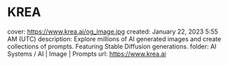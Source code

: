 # KREA

cover: https://www.krea.ai/og_image.jpg
created: January 22, 2023 5:55 AM (UTC)
description: Explore millions of AI generated images and create collections of prompts. Featuring Stable Diffusion generations.
folder: AI Systems / AI | Image | Prompts
url: https://www.krea.ai